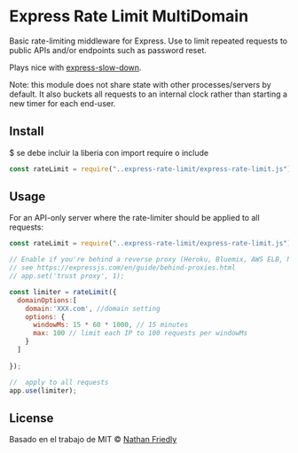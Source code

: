 # Express Rate Limit MultiDomain



Basic rate-limiting middleware for Express. Use to limit repeated requests to public APIs and/or endpoints such as password reset.

Plays nice with [express-slow-down](https://www.npmjs.com/package/express-slow-down).

Note: this module does not share state with other processes/servers by default. It also buckets all requests to an internal clock rather than starting a new timer for each end-user. 


## Install


$ se debe incluir la liberia  con import require o include
```js
const rateLimit = require("..express-rate-limit/express-rate-limit.js");
```


## Usage

For an API-only server where the rate-limiter should be applied to all requests:

```js
const rateLimit = require("..express-rate-limit/express-rate-limit.js");

// Enable if you're behind a reverse proxy (Heroku, Bluemix, AWS ELB, Nginx, etc)
// see https://expressjs.com/en/guide/behind-proxies.html
// app.set('trust proxy', 1);

const limiter = rateLimit({
  domainOptions:[
    domain:'XXX.com', //domain setting
    options: {
      windowMs: 15 * 60 * 1000, // 15 minutes
      max: 100 // limit each IP to 100 requests per windowMs
    }
  ]
  
});

//  apply to all requests
app.use(limiter);
```


## License
Basado en el trabajo de 
MIT © [Nathan Friedly](http://nfriedly.com/)
